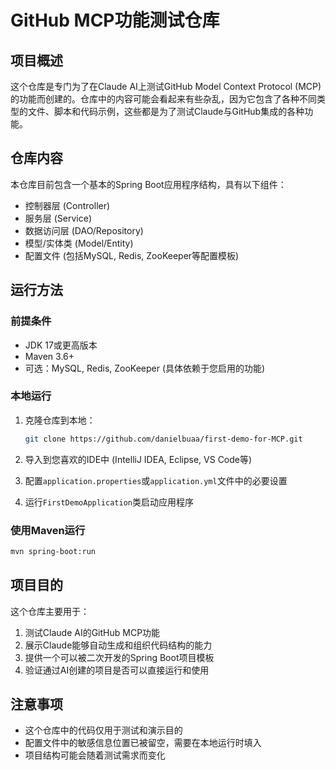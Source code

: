 # GitHub MCP功能测试仓库

## 项目概述

这个仓库是专门为了在Claude AI上测试GitHub Model Context Protocol (MCP)的功能而创建的。仓库中的内容可能会看起来有些杂乱，因为它包含了各种不同类型的文件、脚本和代码示例，这些都是为了测试Claude与GitHub集成的各种功能。

## 仓库内容

本仓库目前包含一个基本的Spring Boot应用程序结构，具有以下组件：

- 控制器层 (Controller)
- 服务层 (Service)
- 数据访问层 (DAO/Repository)
- 模型/实体类 (Model/Entity)
- 配置文件 (包括MySQL, Redis, ZooKeeper等配置模板)

## 运行方法

### 前提条件

- JDK 17或更高版本
- Maven 3.6+
- 可选：MySQL, Redis, ZooKeeper (具体依赖于您启用的功能)

### 本地运行

1. 克隆仓库到本地：
   ```bash
   git clone https://github.com/danielbuaa/first-demo-for-MCP.git
   ```

2. 导入到您喜欢的IDE中 (IntelliJ IDEA, Eclipse, VS Code等)

3. 配置`application.properties`或`application.yml`文件中的必要设置

4. 运行`FirstDemoApplication`类启动应用程序

### 使用Maven运行

```bash
mvn spring-boot:run
```

## 项目目的

这个仓库主要用于：

1. 测试Claude AI的GitHub MCP功能
2. 展示Claude能够自动生成和组织代码结构的能力
3. 提供一个可以被二次开发的Spring Boot项目模板
4. 验证通过AI创建的项目是否可以直接运行和使用

## 注意事项

- 这个仓库中的代码仅用于测试和演示目的
- 配置文件中的敏感信息位置已被留空，需要在本地运行时填入
- 项目结构可能会随着测试需求而变化